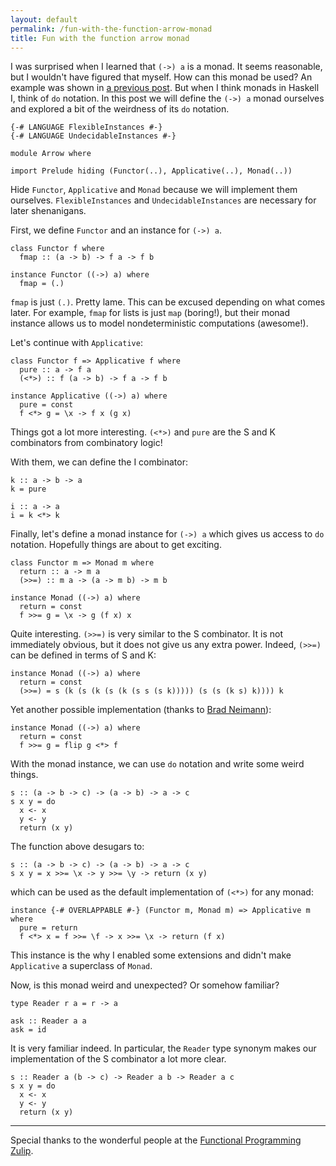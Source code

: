 ```yaml
---
layout: default
permalink: /fun-with-the-function-arrow-monad
title: Fun with the function arrow monad
---
```


I was surprised when I learned that `(->) a` is a monad. It seems reasonable, but I wouldn't have figured that myself. How can this monad be used? An example was shown in [a previous post][1]. But when I think monads in Haskell I, think of `do` notation. In this post we will define the `(->) a` monad ourselves and explored a bit of the weirdness of its `do` notation.

    {-# LANGUAGE FlexibleInstances #-}
    {-# LANGUAGE UndecidableInstances #-}

    module Arrow where

    import Prelude hiding (Functor(..), Applicative(..), Monad(..))

Hide `Functor`, `Applicative` and `Monad` because we will implement them ourselves. `FlexibleInstances` and `UndecidableInstances` are necessary for later shenanigans.

First, we define `Functor` and an instance for `(->) a`.

    class Functor f where
      fmap :: (a -> b) -> f a -> f b

    instance Functor ((->) a) where
      fmap = (.)

`fmap` is just `(.)`. Pretty lame. This can be excused depending on what comes later. For example, `fmap` for lists is just `map` (boring!), but their monad instance allows us to model nondeterministic computations (awesome!).

Let's continue with `Applicative`:

    class Functor f => Applicative f where
      pure :: a -> f a
      (<*>) :: f (a -> b) -> f a -> f b

    instance Applicative ((->) a) where
      pure = const
      f <*> g = \x -> f x (g x)

Things got a lot more interesting. `(<*>)` and `pure` are the S and K combinators from combinatory logic!

With them, we can define the I combinator:

    k :: a -> b -> a
    k = pure

    i :: a -> a
    i = k <*> k

Finally, let's define a monad instance for `(->) a` which gives us access to `do` notation. Hopefully things are about to get exciting.

    class Functor m => Monad m where
      return :: a -> m a
      (>>=) :: m a -> (a -> m b) -> m b

    instance Monad ((->) a) where
      return = const
      f >>= g = \x -> g (f x) x

Quite interesting. `(>>=)` is very similar to the S combinator. It is not immediately obvious, but it does not give us any extra power. Indeed, `(>>=)` can be defined in terms of S and K:

```
instance Monad ((->) a) where
  return = const
  (>>=) = s (k (s (k (s (k (s s (s k))))) (s (s (k s) k)))) k
```

Yet another possible implementation (thanks to [Brad Neimann][2]):

```
instance Monad ((->) a) where
  return = const
  f >>= g = flip g <*> f
```

With the monad instance, we can use `do` notation and write some weird things.

    s :: (a -> b -> c) -> (a -> b) -> a -> c
    s x y = do
      x <- x
      y <- y
      return (x y)

The function above desugars to:

```
s :: (a -> b -> c) -> (a -> b) -> a -> c
s x y = x >>= \x -> y >>= \y -> return (x y)
```

which can be used as the default implementation of `(<*>)` for any monad:

    instance {-# OVERLAPPABLE #-} (Functor m, Monad m) => Applicative m where
      pure = return
      f <*> x = f >>= \f -> x >>= \x -> return (f x)

This instance is the why I enabled some extensions and didn't make `Applicative` a superclass of `Monad`.

Now, is this monad weird and unexpected? Or somehow familiar?

    type Reader r a = r -> a

    ask :: Reader a a
    ask = id

It is very familiar indeed. In particular, the `Reader` type synonym makes our implementation of the S combinator a lot more clear.

```
s :: Reader a (b -> c) -> Reader a b -> Reader a c
s x y = do
  x <- x
  y <- y
  return (x y)
```

---

Special thanks to the wonderful people at the [Functional Programming Zulip][3].

[1]: /join
[2]: https://funprog.zulipchat.com/#narrow/stream/201385-Haskell/topic/Arrow.20monad.20and.20SK.20calculus/near/212781408
[3]: https://funprog.zulipchat.com
